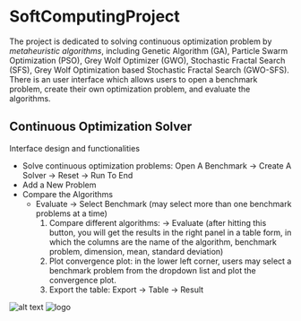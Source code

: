 # SoftComputingProject

The project is dedicated to solving continuous optimization problem by *metaheuristic algorithms*, including Genetic Algorithm (GA), Particle Swarm Optimization (PSO), Grey Wolf Optimizer (GWO), Stochastic Fractal Search (SFS), Grey Wolf Optimization based Stochastic Fractal Search (GWO-SFS). There is an user interface which allows users to open a benchmark problem, create their own optimization problem, and evaluate the algorithms.

## Continuous Optimization Solver
Interface design and functionalities
* Solve continuous optimization problems: Open A Benchmark -> Create A Solver -> Reset -> Run To End
* Add a New Problem
* Compare the Algorithms
  - Evaluate -> Select Benchmark (may select more than one benchmark problems at a time)
    1. Compare different algorithms: -> Evaluate (after hitting this button, you will get the results in the right panel in a table form, in which the columns are the name of the algorithm, benchmark problem, dimension, mean, standard deviation)
    2. Plot convergence plot: in the lower left corner, users may select a benchmark problem from the dropdown list and plot the convergence plot.
    3. Export the table: Export -> Table -> Result

![alt text](https://github.com/Janette-Hua/SoftComputingProject/tree/main/UI/UI.png)
![logo](https://github.com/libgit2/libgit2sharp/raw/master/square-logo.png)
